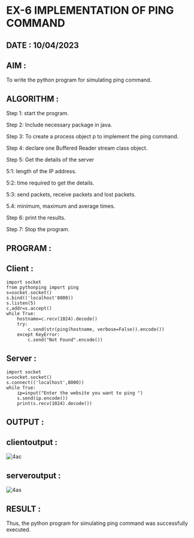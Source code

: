# EX-6 IMPLEMENTATION OF PING COMMAND

## DATE : 10/04/2023

## AIM :
To write the python program for simulating ping command.

## ALGORITHM :

Step 1: start the program.

Step 2: Include necessary package in java.

Step 3: To create a process object p to implement the ping command.

Step 4: declare one Buffered Reader stream class object.

Step 5: Get the details of the server

5:1: length of the IP address.

5:2: time required to get the details.

5:3: send packets, receive packets and lost packets.

5.4: minimum, maximum and average times.

Step 6: print the results.

Step 7: Stop the program.

## PROGRAM :
## Client :
```
import socket
from pythonping import ping
s=socket.socket()
s.bind(('localhost'8000))
s.listen(5)
c,addr=s.accept()
while True:
    hostname=c.recv(1024).decode()
    try:
        c.send(str(ping(hostname, verbose=False)).encode())
    except KeyError:
        c.send("Not Found".encode())
```        
## Server :
```
import socket
s=socket.socket()
s.connect(('localhost',8000))
while True:
    ip=input("Enter the website you want to ping ")
    s.send(ip.encode())
    print(s.recv(1024).decode())
```    
## OUTPUT :

## clientoutput :

![4ac](https://github.com/yogeshrao05/EX-6/assets/122008288/a89d1234-ef89-4a0e-a5fc-c2715ccb1619)

## serveroutput :

![4as](https://github.com/yogeshrao05/EX-6/assets/122008288/bddc9180-8708-4dce-ad4e-df612f024577)

## RESULT :
Thus, the python program for simulating ping command was successfully executed.


